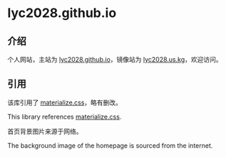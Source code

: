 # lyc2028.github.io

## 介绍

个人网站，主站为 [lyc2028.github.io](https://lyc2028.github.io/)，镜像站为 [lyc2028.us.kg](https://lyc2028.us.kg/)，欢迎访问。

## 引用

该库引用了 [materialize.css](https://github.com/Dogfalo/materialize)，略有删改。

This library references [materialize.css](https://github.com/Dogfalo/materialize).

首页背景图片来源于网络。

The background image of the homepage is sourced from the internet.
